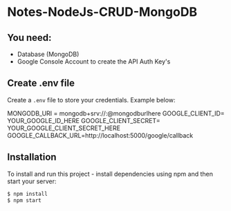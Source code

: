 # Notes-NodeJs-CRUD-MongoDB

## You need:
- Database (MongoDB)
- Google Console Account to create the API Auth Key's

## Create .env file
Create a `.env` file to store your credentials. Example below:

MONGODB_URI = mongodb+srv://<username>:<password>@mongodburlhere
GOOGLE_CLIENT_ID= YOUR_GOOGLE_ID_HERE
GOOGLE_CLIENT_SECRET= YOUR_GOOGLE_CLIENT_SECRET_HERE
GOOGLE_CALLBACK_URL=http://localhost:5000/google/callback

## Installation
To install and run this project - install dependencies using npm and then start your server:

```bash
$ npm install
$ npm start

